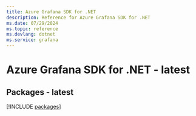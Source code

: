 ```yaml
---
title: Azure Grafana SDK for .NET
description: Reference for Azure Grafana SDK for .NET
ms.date: 07/29/2024
ms.topic: reference
ms.devlang: dotnet
ms.service: grafana
---
```

# Azure Grafana SDK for .NET - latest
## Packages - latest
[!INCLUDE [packages](grafana-index.md)]